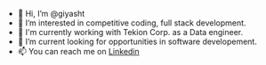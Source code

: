 - 👋 Hi, I’m @giyasht
- 👀 I’m interested in competitive coding, full stack development.
- 🌱 I'm currently working with Tekion Corp. as a Data engineer.
- 💞️ I’m current looking for opportunities in software developement.
- 📫 You can reach me on [Linkedin](https://www.linkedin.com/in/yashgupta278/)
<!---
giyasht/giyasht is a ✨ special ✨ repository because its `README.md` (this file) appears on your GitHub profile.
You can click the Preview link to take a look at your changes.
--->
